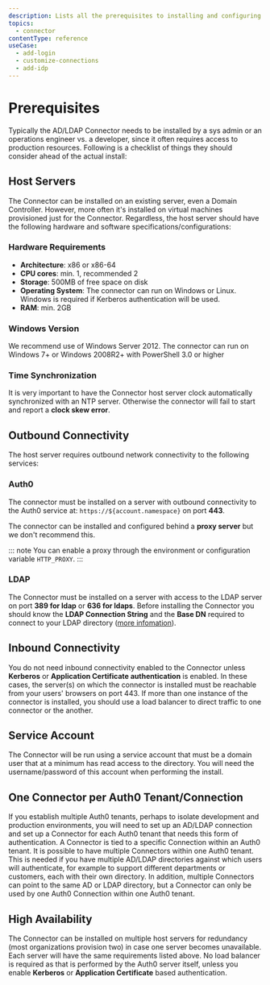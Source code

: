 ```yaml
---
description: Lists all the prerequisites to installing and configuring the connector.
topics:
  - connector
contentType: reference
useCase:
  - add-login
  - customize-connections
  - add-idp
---
```


# Prerequisites

Typically the AD/LDAP Connector needs to be installed by a sys admin or an operations engineer vs. a developer, since it often requires access to production resources. Following is a checklist of things they should consider ahead of the actual install:

## Host Servers

The Connector can be installed on an existing server, even a Domain Controller. However, more often it's installed on virtual machines provisioned just for the Connector. Regardless, the host server should have the following hardware and software specifications/configurations:

### Hardware Requirements

-  **Architecture**: x86 or x86-64
-  **CPU cores**: min. 1, recommended 2
-  **Storage**: 500MB of free space on disk
-  **Operating System**: The connector can run on Windows or Linux.  Windows is required if Kerberos authentication will be used.
-  **RAM**: min. 2GB

### Windows Version

We recommend use of Windows Server 2012.
The connector can run on Windows 7+ or Windows 2008R2+ with PowerShell 3.0 or higher

### Time Synchronization

It is very important to have the Connector host server clock automatically synchronized with an NTP server. Otherwise the connector will fail to start and report a __clock skew error__.

## Outbound Connectivity

The host server requires outbound network connectivity to the following services:

### Auth0

The connector must be installed on a server with outbound connectivity to the Auth0 service at:  `https://${account.namespace}` on port **443**.

The connector can be installed and configured behind a __proxy server__ but we don't recommend this.

::: note
You can enable a proxy through the environment or configuration variable `HTTP_PROXY`.
:::

### LDAP

The Connector must be installed on a server with access to the LDAP server on port **389 for ldap** or **636 for ldaps**. Before installing the Connector you should know the **LDAP Connection String** and the **Base DN** required to connect to your LDAP directory ([more infomation](/connector/install#link-to-ldap)).

## Inbound Connectivity

You do not need inbound connectivity enabled to the Connector unless **Kerberos** or **Application Certificate authentication** is enabled. In these cases, the server(s) on which the connector is installed must be reachable from your users' browsers on port 443. If more than one instance of the connector is installed, you should use a load balancer to direct traffic to one connector or the another.

## Service Account

The Connector will be run using a service account that must be a domain user that at a minimum has read access to the directory. You will need the username/password of this account when performing the install.

## One Connector per Auth0 Tenant/Connection

If you establish multiple Auth0 tenants, perhaps to isolate development and production environments, you will need to set up an AD/LDAP connection and set up a Connector for each Auth0 tenant that needs this form of authentication.  A Connector is tied to a specific Connection within an Auth0 tenant.  It is possible to have multiple Connectors within one Auth0 tenant.  This is needed if you have multiple AD/LDAP directories against which users will authenticate, for example to support different departments or customers, each with their own directory. In addition, multiple Connectors can point to the same AD or LDAP directory, but a Connector can only be used by one Auth0 Connection within one Auth0 tenant.

## High Availability

The Connector can be installed on multiple host servers for redundancy (most organizations provision two) in case one server becomes unavailable. Each server will have the same requirements listed above. No load balancer is required as that is performed by the Auth0 server itself, unless you enable __Kerberos__ or __Application Certificate__ based authentication.
